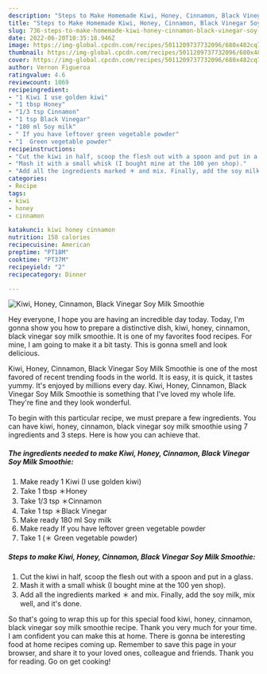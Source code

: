 ```yaml
---
description: "Steps to Make Homemade Kiwi, Honey, Cinnamon, Black Vinegar Soy Milk Smoothie"
title: "Steps to Make Homemade Kiwi, Honey, Cinnamon, Black Vinegar Soy Milk Smoothie"
slug: 736-steps-to-make-homemade-kiwi-honey-cinnamon-black-vinegar-soy-milk-smoothie
date: 2022-06-20T10:35:18.946Z
image: https://img-global.cpcdn.com/recipes/5011209737732096/680x482cq70/kiwi-honey-cinnamon-black-vinegar-soy-milk-smoothie-recipe-main-photo.jpg
thumbnail: https://img-global.cpcdn.com/recipes/5011209737732096/680x482cq70/kiwi-honey-cinnamon-black-vinegar-soy-milk-smoothie-recipe-main-photo.jpg
cover: https://img-global.cpcdn.com/recipes/5011209737732096/680x482cq70/kiwi-honey-cinnamon-black-vinegar-soy-milk-smoothie-recipe-main-photo.jpg
author: Vernon Figueroa
ratingvalue: 4.6
reviewcount: 1069
recipeingredient:
- "1 Kiwi I use golden kiwi"
- "1 tbsp Honey"
- "1/3 tsp Cinnamon"
- "1 tsp Black Vinegar"
- "180 ml Soy milk"
- " If you have leftover green vegetable powder"
- "1  Green vegetable powder"
recipeinstructions:
- "Cut the kiwi in half, scoop the flesh out with a spoon and put in a glass."
- "Mash it with a small whisk (I bought mine at the 100 yen shop)."
- "Add all the ingredients marked ＊ and mix. Finally, add the soy milk, mix well, and it&#39;s done."
categories:
- Recipe
tags:
- kiwi
- honey
- cinnamon

katakunci: kiwi honey cinnamon 
nutrition: 158 calories
recipecuisine: American
preptime: "PT18M"
cooktime: "PT37M"
recipeyield: "2"
recipecategory: Dinner

---
```



![Kiwi, Honey, Cinnamon, Black Vinegar Soy Milk Smoothie](https://img-global.cpcdn.com/recipes/5011209737732096/680x482cq70/kiwi-honey-cinnamon-black-vinegar-soy-milk-smoothie-recipe-main-photo.jpg)

Hey everyone, I hope you are having an incredible day today. Today, I'm gonna show you how to prepare a distinctive dish, kiwi, honey, cinnamon, black vinegar soy milk smoothie. It is one of my favorites food recipes. For mine, I am going to make it a bit tasty. This is gonna smell and look delicious.

Kiwi, Honey, Cinnamon, Black Vinegar Soy Milk Smoothie is one of the most favored of recent trending foods in the world. It is easy, it is quick, it tastes yummy. It's enjoyed by millions every day. Kiwi, Honey, Cinnamon, Black Vinegar Soy Milk Smoothie is something that I've loved my whole life. They're fine and they look wonderful.




To begin with this particular recipe, we must prepare a few ingredients. You can have kiwi, honey, cinnamon, black vinegar soy milk smoothie using 7 ingredients and 3 steps. Here is how you can achieve that.

<!--inarticleads1-->

##### The ingredients needed to make Kiwi, Honey, Cinnamon, Black Vinegar Soy Milk Smoothie:

1. Make ready 1 Kiwi (I use golden kiwi)
1. Take 1 tbsp ＊Honey
1. Take 1/3 tsp ＊Cinnamon
1. Take 1 tsp ＊Black Vinegar
1. Make ready 180 ml Soy milk
1. Make ready  If you have leftover green vegetable powder
1. Take 1 (＊ Green vegetable powder)




<!--inarticleads2-->

##### Steps to make Kiwi, Honey, Cinnamon, Black Vinegar Soy Milk Smoothie:

1. Cut the kiwi in half, scoop the flesh out with a spoon and put in a glass.
1. Mash it with a small whisk (I bought mine at the 100 yen shop).
1. Add all the ingredients marked ＊ and mix. Finally, add the soy milk, mix well, and it&#39;s done.




So that's going to wrap this up for this special food kiwi, honey, cinnamon, black vinegar soy milk smoothie recipe. Thank you very much for your time. I am confident you can make this at home. There is gonna be interesting food at home recipes coming up. Remember to save this page in your browser, and share it to your loved ones, colleague and friends. Thank you for reading. Go on get cooking!
